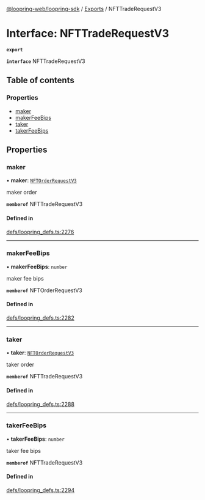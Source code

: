 [@loopring-web/loopring-sdk](../README.md) / [Exports](../modules.md) / NFTTradeRequestV3

# Interface: NFTTradeRequestV3

**`export`**

**`interface`** NFTTradeRequestV3

## Table of contents

### Properties

- [maker](NFTTradeRequestV3.md#maker)
- [makerFeeBips](NFTTradeRequestV3.md#makerfeebips)
- [taker](NFTTradeRequestV3.md#taker)
- [takerFeeBips](NFTTradeRequestV3.md#takerfeebips)

## Properties

### maker

• **maker**: [`NFTOrderRequestV3`](../modules.md#nftorderrequestv3)

maker order

**`memberof`** NFTTradeRequestV3

#### Defined in

[defs/loopring_defs.ts:2276](https://github.com/Loopring/loopring_sdk/blob/81e0b16/src/defs/loopring_defs.ts#L2276)

___

### makerFeeBips

• **makerFeeBips**: `number`

maker fee bips

**`memberof`** NFTOrderRequestV3

#### Defined in

[defs/loopring_defs.ts:2282](https://github.com/Loopring/loopring_sdk/blob/81e0b16/src/defs/loopring_defs.ts#L2282)

___

### taker

• **taker**: [`NFTOrderRequestV3`](../modules.md#nftorderrequestv3)

taker order

**`memberof`** NFTTradeRequestV3

#### Defined in

[defs/loopring_defs.ts:2288](https://github.com/Loopring/loopring_sdk/blob/81e0b16/src/defs/loopring_defs.ts#L2288)

___

### takerFeeBips

• **takerFeeBips**: `number`

taker fee bips

**`memberof`** NFTTradeRequestV3

#### Defined in

[defs/loopring_defs.ts:2294](https://github.com/Loopring/loopring_sdk/blob/81e0b16/src/defs/loopring_defs.ts#L2294)
